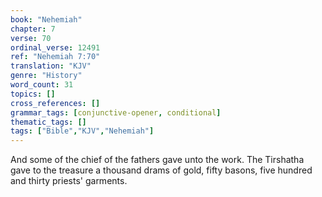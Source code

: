 ```yaml
---
book: "Nehemiah"
chapter: 7
verse: 70
ordinal_verse: 12491
ref: "Nehemiah 7:70"
translation: "KJV"
genre: "History"
word_count: 31
topics: []
cross_references: []
grammar_tags: [conjunctive-opener, conditional]
thematic_tags: []
tags: ["Bible","KJV","Nehemiah"]
---
```

And some of the chief of the fathers gave unto the work. The Tirshatha gave to the treasure a thousand drams of gold, fifty basons, five hundred and thirty priests' garments.
